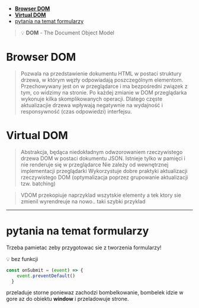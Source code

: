 - [**Browser DOM**](#browser-dom)
- [**Virtual DOM**](#virtual-dom)
- [pytania na temat formularzy](#pytania-na-temat-formularzy)


>  :bulb: **DOM** - The Document Object Model
>

# **Browser DOM**   
>Pozwala na przedstawienie dokumentu HTML w postaci struktury drzewa, w którym węzły odpowiadają poszczególnym elementom. Przechowywany jest on w przeglądarce i ma bezpośredni związek z tym, co widzimy na stronie.
Po każdej zmianie w DOM przeglądarka wykonuje kilka skomplikowanych operacji. Dlatego częste aktualizacjie drzewa wpływają negatywnie na wydajność i responsywność (czas odpowiedzi) interfejsu.


# **Virtual DOM**  

>Abstrakcja, będąca niedokładnym odwzorowaniem rzeczywistego drzewa DOM w postaci dokumentu JSON.
Istnieje tylko w pamięci i nie renderuje się w przeglądarce
Nie zależy od wewnętrznej implementacji przeglądarki
Wykorzystuje dobre praktyki aktualizacji rzeczywistego DOM (optymalizacja poprzez grupowanie aktualizacji tzw. batching)


> VDOM przekopiuje naprzyklad wszytskie elementy a tek ktory sie zmienil wyrendreuje na nowo.. taki szybki przyklad

---

# pytania na temat formularzy

Trzeba pamietac zeby przygotowac sie z tworzenia formularzy!

:bulb: bez funkcji 

```js
const onSubmit = (event) => {
    event.preventDefault()
  }
  ```
  przeladuje storne poniewaz zachodzi bombelkowanie, bombelek idzie w gore az do obiektu **window** i przeladowuje strone.